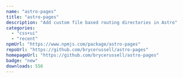 ```yaml
---
name: "astro-pages"
title: "astro-pages"
description: "Add custom file based routing directories in Astro"
categories:
  - "css+ui"
  - "recent"
npmUrl: "https://www.npmjs.com/package/astro-pages"
repoUrl: "https://github.com/brycerussell/astro-pages"
homepageUrl: "https://github.com/brycerussell/astro-pages"
badge: "new"
downloads: 556
---
```

